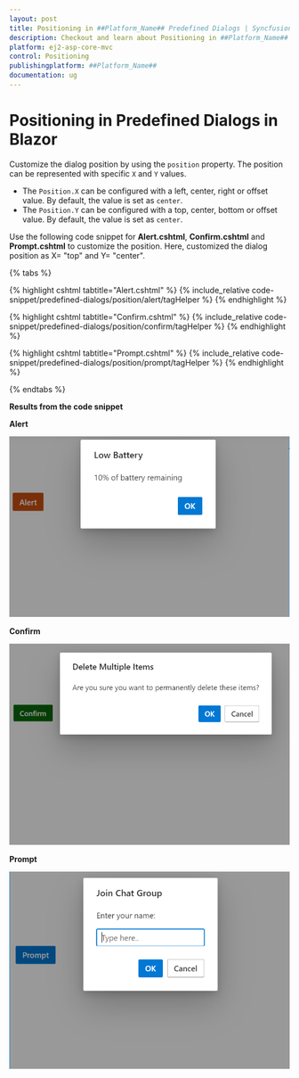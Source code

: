 ```yaml
---
layout: post
title: Positioning in ##Platform_Name## Predefined Dialogs | Syncfusion
description: Checkout and learn about Positioning in ##Platform_Name## Predefined Dialogs of Syncfusion Essential JS 2 and more details.
platform: ej2-asp-core-mvc
control: Positioning
publishingplatform: ##Platform_Name##
documentation: ug
---
```


# Positioning in Predefined Dialogs in Blazor

Customize the dialog position by using the `position` property. The position can be represented with specific `X` and `Y` values.

* The `Position.X` can be configured with a left, center, right or offset value. By default, the value is set as `center`.
* The `Position.Y` can be configured with a top, center, bottom or offset value. By default, the value is set as `center`.

Use the following code snippet for **Alert.cshtml**, **Confirm.cshtml** and **Prompt.cshtml** to customize the position. Here, customized the dialog position as X= "top" and Y= "center".

{% tabs %}

{% highlight cshtml tabtitle="Alert.cshtml" %}
{% include_relative code-snippet/predefined-dialogs/position/alert/tagHelper %}
{% endhighlight %}

{% highlight cshtml tabtitle="Confirm.cshtml" %}
{% include_relative code-snippet/predefined-dialogs/position/confirm/tagHelper %}
{% endhighlight %}

{% highlight cshtml tabtitle="Prompt.cshtml" %}
{% include_relative code-snippet/predefined-dialogs/position/prompt/tagHelper %}
{% endhighlight %}

{% endtabs %}

**Results from the code snippet**

**Alert**

![Alert position Dialog](../images/alert-position.png)

**Confirm**

![Confirm position Dialog](../images/confirm-position.png)

**Prompt**

![Prompt position Dialog](../images/prompt-position.png)